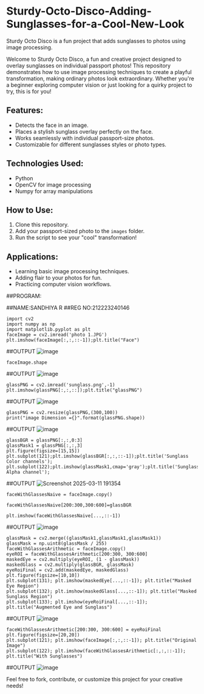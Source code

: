 # Sturdy-Octo-Disco-Adding-Sunglasses-for-a-Cool-New-Look

Sturdy Octo Disco is a fun project that adds sunglasses to photos using image processing.

Welcome to Sturdy Octo Disco, a fun and creative project designed to overlay sunglasses on individual passport photos! This repository demonstrates how to use image processing techniques to create a playful transformation, making ordinary photos look extraordinary. Whether you're a beginner exploring computer vision or just looking for a quirky project to try, this is for you!

## Features:
- Detects the face in an image.
- Places a stylish sunglass overlay perfectly on the face.
- Works seamlessly with individual passport-size photos.
- Customizable for different sunglasses styles or photo types.

## Technologies Used:
- Python
- OpenCV for image processing
- Numpy for array manipulations

## How to Use:
1. Clone this repository.
2. Add your passport-sized photo to the `images` folder.
3. Run the script to see your "cool" transformation!

## Applications:
- Learning basic image processing techniques.
- Adding flair to your photos for fun.
- Practicing computer vision workflows.

##PROGRAM:

##NAME:SANDHIYA R
##REG NO:212223240146
```
import cv2
import numpy as np
import matplotlib.pyplot as plt
faceImage = cv2.imread('photo 1.JPG')
plt.imshow(faceImage[:,:,::-1]);plt.title("Face")
```
##OUTPUT
![image](https://github.com/user-attachments/assets/cf2e9a76-952e-42e6-8a08-80a4a2571ec5)
```
faceImage.shape
```
##OUTPUT
![image](https://github.com/user-attachments/assets/84766bc6-9ce9-485e-9d32-3215cbae9893)
```
glassPNG = cv2.imread('sunglass.png',-1)
plt.imshow(glassPNG[:,:,::]);plt.title("glassPNG")
```
##OUTPUT
![image](https://github.com/user-attachments/assets/032ad8d5-42db-4bce-9ece-141ad5563b0b)
```
glassPNG = cv2.resize(glassPNG,(300,100))
print("image Dimension ={}".format(glassPNG.shape))
```
##OUTPUT
![image](https://github.com/user-attachments/assets/927cea74-4730-49d3-8c4f-14cbdfdd2b4d)

```
glassBGR = glassPNG[:,:,0:3]
glassMask1 = glassPNG[:,:,3]
plt.figure(figsize=[15,15])
plt.subplot(121);plt.imshow(glassBGR[:,:,::-1]);plt.title('Sunglass Color channels');
plt.subplot(122);plt.imshow(glassMask1,cmap='gray');plt.title('Sunglass Alpha channel');
```
##OUTPUT
![Screenshot 2025-03-11 191354](https://github.com/user-attachments/assets/8df1f71b-8691-43ce-ad5b-456efd395996)

```
faceWithGlassesNaive = faceImage.copy()

faceWithGlassesNaive[200:300,300:600]=glassBGR

plt.imshow(faceWithGlassesNaive[...,::-1])
```
##OUTPUT
![image](https://github.com/user-attachments/assets/116b24e1-a7ab-4b7a-a917-f3854ffab20e)

```
glassMask = cv2.merge((glassMask1,glassMask1,glassMask1))
glassMask = np.uint8(glassMask / 255)
faceWithGlassesArithmetic = faceImage.copy()
eyeROI = faceWithGlassesArithmetic[200:300, 300:600]
maskedEye = cv2.multiply(eyeROI, (1 - glassMask))
maskedGlass = cv2.multiply(glassBGR, glassMask)
eyeRoiFinal = cv2.add(maskedEye, maskedGlass)
plt.figure(figsize=[10,10])
plt.subplot(131); plt.imshow(maskedEye[...,::-1]); plt.title("Masked Eye Region")
plt.subplot(132); plt.imshow(maskedGlass[...,::-1]); plt.title("Masked Sunglass Region")
plt.subplot(133); plt.imshow(eyeRoiFinal[...,::-1]); plt.title("Augmented Eye and Sunglass")

```
##OUTPUT
![image](https://github.com/user-attachments/assets/206de77b-4499-45d0-aaf3-8671cbc8e359)

```
faceWithGlassesArithmetic[200:300, 300:600] = eyeRoiFinal
plt.figure(figsize=[20,20])
plt.subplot(121); plt.imshow(faceImage[:,:,::-1]); plt.title("Original Image")
plt.subplot(122); plt.imshow(faceWithGlassesArithmetic[:,:,::-1]); plt.title("With Sunglasses")

```
##OUTPUT
![image](https://github.com/user-attachments/assets/04e30178-4c15-4306-bfb5-2554b4645897)

Feel free to fork, contribute, or customize this project for your creative needs!

